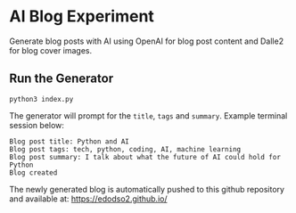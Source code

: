 # AI Blog Experiment

Generate blog posts with AI using OpenAI for blog post content and Dalle2 for blog cover images.

## Run the Generator

`python3 index.py`

The generator will prompt for the `title`, `tags` and `summary`. Example terminal session below:

```
Blog post title: Python and AI
Blog post tags: tech, python, coding, AI, machine learning
Blog post summary: I talk about what the future of AI could hold for Python
Blog created
```

The newly generated blog is automatically pushed to this github repository and available at: https://edodso2.github.io/
